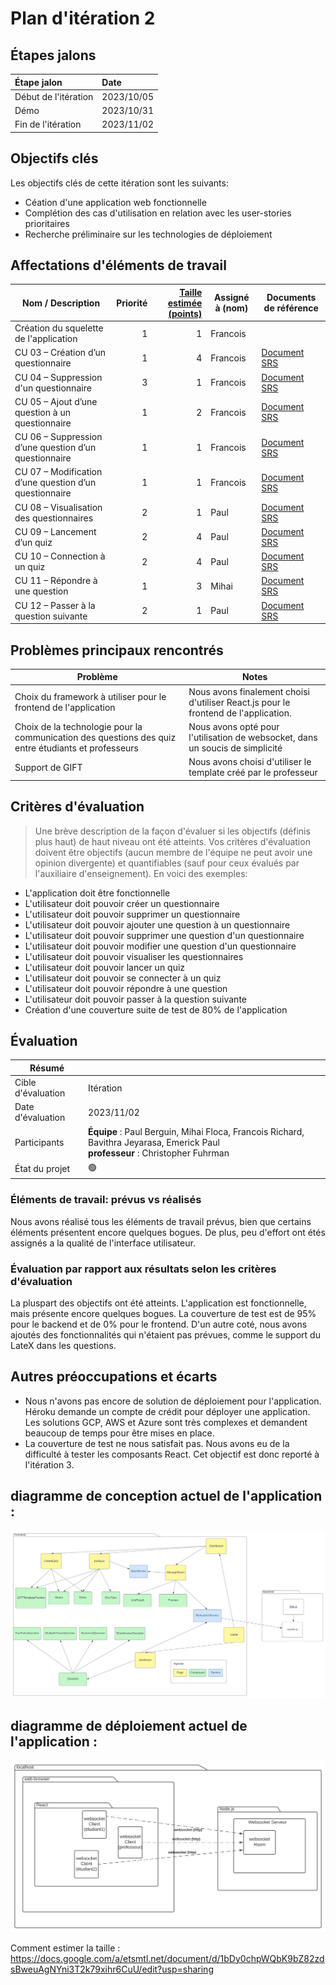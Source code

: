 # Plan d'itération 2

## Étapes jalons

| Étape jalon          | Date       |
| :------------------- | :--------- |
| Début de l'itération | 2023/10/05 |
| Démo                 | 2023/10/31 |
| Fin de l'itération   | 2023/11/02 |

## Objectifs clés

Les objectifs clés de cette itération sont les suivants:

-   Céation d'une application web fonctionnelle
-   Complétion des cas d'utilisation en relation avec les user-stories prioritaires
-   Recherche préliminaire sur les technologies de déploiement

## Affectations d'éléments de travail

| Nom / Description                                      | Priorité | [Taille estimée (points)](#commentEstimer 'Comment estimer?') | Assigné à (nom) | Documents de référence                         |
| ------------------------------------------------------ | -------: | ------------------------------------------------------------: | --------------- | ---------------------------------------------- |
| Création du squelette de l'application                 |        1 |                                                             1 | Francois        |                                                |
| CU 03 – Création d’un questionnaire                    |        1 |                                                             4 | Francois        | [Document SRS](./documentation/SRS-PFE004.pdf) |
| CU 04 – Suppression d'un questionnaire                 |        3 |                                                             1 | Francois        | [Document SRS](./documentation/SRS-PFE004.pdf) |
| CU 05 – Ajout d’une question à un questionnaire        |        1 |                                                             2 | Francois        | [Document SRS](./documentation/SRS-PFE004.pdf) |
| CU 06 – Suppression d’une question d’un questionnaire  |        1 |                                                             1 | Francois        | [Document SRS](./documentation/SRS-PFE004.pdf) |
| CU 07 – Modification d’une question d’un questionnaire |        1 |                                                             1 | Francois        | [Document SRS](./documentation/SRS-PFE004.pdf) |
| CU 08 – Visualisation des questionnaires               |        2 |                                                             1 | Paul            | [Document SRS](./documentation/SRS-PFE004.pdf) |
| CU 09 – Lancement d’un quiz                            |        2 |                                                             4 | Paul            | [Document SRS](./documentation/SRS-PFE004.pdf) |
| CU 10 – Connection à un quiz                           |        2 |                                                             4 | Paul            | [Document SRS](./documentation/SRS-PFE004.pdf) |
| CU 11 – Répondre à une question                        |        1 |                                                             3 | Mihai           | [Document SRS](./documentation/SRS-PFE004.pdf) |
| CU 12 – Passer à la question suivante                  |        2 |                                                             1 | Paul            | [Document SRS](./documentation/SRS-PFE004.pdf) |

## Problèmes principaux rencontrés

| Problème                                                                                            | Notes                                                                               |
| --------------------------------------------------------------------------------------------------- | ----------------------------------------------------------------------------------- |
| Choix du framework à utiliser pour le frontend de l'application                                     | Nous avons finalement choisi d'utiliser React.js pour le frontend de l'application. |
| Choix de la technologie pour la communication des questions des quiz entre étudiants et professeurs | Nous avons opté pour l'utilisation de websocket, dans un soucis de simplicité       |
| Support de GIFT                                                                                     | Nous avons choisi d'utiliser le template créé par le professeur                     |

## Critères d'évaluation

> Une brève description de la façon d'évaluer si les objectifs (définis plus haut) de haut niveau ont été atteints.
> Vos critères d'évaluation doivent être objectifs (aucun membre de l'équipe ne peut avoir une opinion divergente) et quantifiables (sauf pour ceux évalués par l'auxiliaire d'enseignement). En voici des exemples:

-   L'application doit être fonctionnelle
-   L'utilisateur doit pouvoir créer un questionnaire
-   L'utilisateur doit pouvoir supprimer un questionnaire
-   L'utilisateur doit pouvoir ajouter une question à un questionnaire
-   L'utilisateur doit pouvoir supprimer une question d'un questionnaire
-   L'utilisateur doit pouvoir modifier une question d'un questionnaire
-   L'utilisateur doit pouvoir visualiser les questionnaires
-   L'utilisateur doit pouvoir lancer un quiz
-   L'utilisateur doit pouvoir se connecter à un quiz
-   L'utilisateur doit pouvoir répondre à une question
-   L'utilisateur doit pouvoir passer à la question suivante
-   Création d'une couverture suite de test de 80% de l'application

## Évaluation

| Résumé             |                                                                                                                                    |
| ------------------ | ---------------------------------------------------------------------------------------------------------------------------------- |
| Cible d'évaluation | Itération                                                                                                                          |
| Date d'évaluation  | 2023/11/02                                                                                                                         |
| Participants       | **Équipe** : Paul Berguin, Mihai Floca, Francois Richard, Bavithra Jeyarasa, Emerick Paul<br> **professeur** : Christopher Fuhrman |
| État du projet     | 🟢                                                                                                                                 |

### Éléments de travail: prévus vs réalisés

Nous avons réalisé tous les éléments de travail prévus, bien que certains éléments présentent encore quelques bogues. De plus, peu d'effort ont étés assignés a la qualité de l'interface utilisateur.

### Évaluation par rapport aux résultats selon les critères d'évaluation

La pluspart des objectifs ont été atteints. L'application est fonctionnelle, mais présente encore quelques bogues. La couverture de test est de 95% pour le backend et de 0% pour le frontend.
D'un autre coté, nous avons ajoutés des fonctionnalités qui n'étaient pas prévues, comme le support du LateX dans les questions.

## Autres préoccupations et écarts

-   Nous n'avons pas encore de solution de déploiement pour l'application. Héroku demande un compte de crédit pour déployer une application. Les solutions GCP, AWS et Azure sont très complexes et demandent beaucoup de temps pour être mises en place.
-   La couverture de test ne nous satisfait pas. Nous avons eu de la difficulté à tester les composants React. Cet objectif est donc reporté à l'itération 3.

## diagramme de conception actuel de l'application :

![Alt text](./documentation/Diagramme_de_conception_iteration2.svg 'Diagramme de conception')

## diagramme de déploiement actuel de l'application :

![Alt text](./documentation/Diagramme_de_deploiement_iteration2.svg 'Diagramme de déploiement')

<a name="commentEstimer">Comment estimer la taille :</a>
<https://docs.google.com/a/etsmtl.net/document/d/1bDy0chpWQbK9bZ82zdsBweuAgNYni3T2k79xihr6CuU/edit?usp=sharing>
